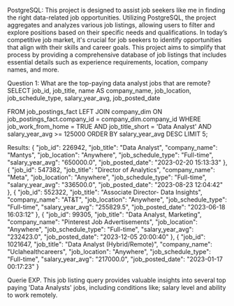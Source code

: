 PostgreSQL: 
This project is designed to assist job seekers like me in finding the right data-related job opportunities.
Utilizing PostgreSQL, the project aggregates and analyzes various job listings, allowing users to filter and explore positions based on their specific needs and qualifications. 
In today’s competitive job market, it's crucial for job seekers to identify opportunities that align with their skills and career goals. 
This project aims to simplify that process by providing a comprehensive database of job listings that includes essential details such as experience requirements, location, company names, and more. 

Question 1: What are the top-paying data analyst jobs that are remote?
SELECT 
  job_id,
	job_title,
  name AS company_name,
	job_location,
	job_schedule_type,
	salary_year_avg,
	job_posted_date
    
FROM 
    job_postings_fact
LEFT JOIN company_dim ON job_postings_fact.company_id = company_dim.company_id
WHERE
    job_work_from_home = TRUE AND
    job_title_short = 'Data Analyst' AND
    salary_year_avg >= 125000
ORDER BY salary_year_avg DESC
LIMIT 5;

Results: 
{
    "job_id": 226942,
    "job_title": "Data Analyst",
    "company_name": "Mantys",
    "job_location": "Anywhere",
    "job_schedule_type": "Full-time",
    "salary_year_avg": "650000.0",
    "job_posted_date": "2023-02-20 15:13:33"
  },
  {
    "job_id": 547382,
    "job_title": "Director of Analytics",
    "company_name": "Meta",
    "job_location": "Anywhere",
    "job_schedule_type": "Full-time",
    "salary_year_avg": "336500.0",
    "job_posted_date": "2023-08-23 12:04:42"
  },
  {
    "job_id": 552322,
    "job_title": "Associate Director- Data Insights",
    "company_name": "AT&T",
    "job_location": "Anywhere",
    "job_schedule_type": "Full-time",
    "salary_year_avg": "255829.5",
    "job_posted_date": "2023-06-18 16:03:12"
  },
  {
    "job_id": 99305,
    "job_title": "Data Analyst, Marketing",
    "company_name": "Pinterest Job Advertisements",
    "job_location": "Anywhere",
    "job_schedule_type": "Full-time",
    "salary_year_avg": "232423.0",
    "job_posted_date": "2023-12-05 20:00:40"
  },
  {
    "job_id": 1021647,
    "job_title": "Data Analyst (Hybrid/Remote)",
    "company_name": "Uclahealthcareers",
    "job_location": "Anywhere",
    "job_schedule_type": "Full-time",
    "salary_year_avg": "217000.0",
    "job_posted_date": "2023-01-17 00:17:23"
  }

Querie EXP.
This job listing query provides valuable insights into several top paying 'Data Analysts' jobs,
including conditions like; salary level and ability to work remotely.















  
